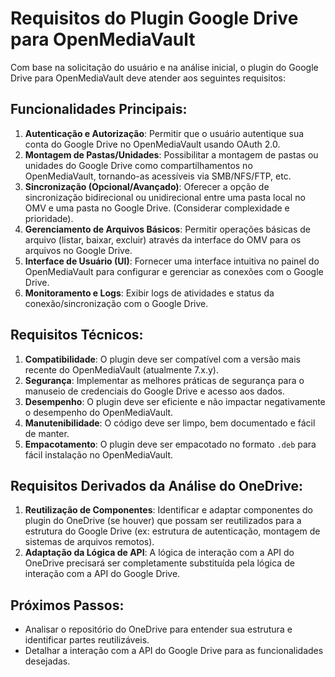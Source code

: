 # Requisitos do Plugin Google Drive para OpenMediaVault

Com base na solicitação do usuário e na análise inicial, o plugin do Google Drive para OpenMediaVault deve atender aos seguintes requisitos:

## Funcionalidades Principais:

1.  **Autenticação e Autorização**: Permitir que o usuário autentique sua conta do Google Drive no OpenMediaVault usando OAuth 2.0.
2.  **Montagem de Pastas/Unidades**: Possibilitar a montagem de pastas ou unidades do Google Drive como compartilhamentos no OpenMediaVault, tornando-as acessíveis via SMB/NFS/FTP, etc.
3.  **Sincronização (Opcional/Avançado)**: Oferecer a opção de sincronização bidirecional ou unidirecional entre uma pasta local no OMV e uma pasta no Google Drive. (Considerar complexidade e prioridade).
4.  **Gerenciamento de Arquivos Básicos**: Permitir operações básicas de arquivo (listar, baixar, excluir) através da interface do OMV para os arquivos no Google Drive.
5.  **Interface de Usuário (UI)**: Fornecer uma interface intuitiva no painel do OpenMediaVault para configurar e gerenciar as conexões com o Google Drive.
6.  **Monitoramento e Logs**: Exibir logs de atividades e status da conexão/sincronização com o Google Drive.

## Requisitos Técnicos:

1.  **Compatibilidade**: O plugin deve ser compatível com a versão mais recente do OpenMediaVault (atualmente 7.x.y).
2.  **Segurança**: Implementar as melhores práticas de segurança para o manuseio de credenciais do Google Drive e acesso aos dados.
3.  **Desempenho**: O plugin deve ser eficiente e não impactar negativamente o desempenho do OpenMediaVault.
4.  **Manutenibilidade**: O código deve ser limpo, bem documentado e fácil de manter.
5.  **Empacotamento**: O plugin deve ser empacotado no formato `.deb` para fácil instalação no OpenMediaVault.

## Requisitos Derivados da Análise do OneDrive:

1.  **Reutilização de Componentes**: Identificar e adaptar componentes do plugin do OneDrive (se houver) que possam ser reutilizados para a estrutura do Google Drive (ex: estrutura de autenticação, montagem de sistemas de arquivos remotos).
2.  **Adaptação da Lógica de API**: A lógica de interação com a API do OneDrive precisará ser completamente substituída pela lógica de interação com a API do Google Drive.

## Próximos Passos:

- Analisar o repositório do OneDrive para entender sua estrutura e identificar partes reutilizáveis.
- Detalhar a interação com a API do Google Drive para as funcionalidades desejadas.

